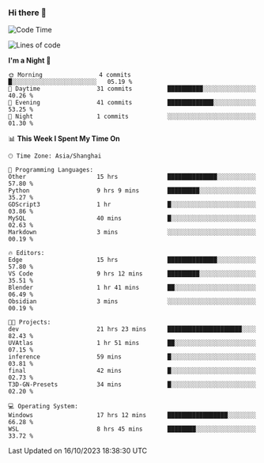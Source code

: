 ### Hi there 👋

<!--
**GwenKaplan/GwenKaplan** is a ✨ _special_ ✨ repository because its `README.md` (this file) appears on your GitHub profile.

Here are some ideas to get you started:

- 🔭 I’m currently working on ...
- 🌱 I’m currently learning ...
- 👯 I’m looking to collaborate on ...
- 🤔 I’m looking for help with ...
- 💬 Ask me about ...
- 📫 How to reach me: ...
- 😄 Pronouns: ...
- ⚡ Fun fact: ...
-->

<!--START_SECTION:waka-->
![Code Time](http://img.shields.io/badge/Code%20Time-682%20hrs%203%20mins-blue)

![Lines of code](https://img.shields.io/badge/From%20Hello%20World%20I%27ve%20Written-113.1%20thousand%20lines%20of%20code-blue)

**I'm a Night 🦉** 

```text
🌞 Morning                4 commits           █░░░░░░░░░░░░░░░░░░░░░░░░   05.19 % 
🌆 Daytime                31 commits          ██████████░░░░░░░░░░░░░░░   40.26 % 
🌃 Evening                41 commits          █████████████░░░░░░░░░░░░   53.25 % 
🌙 Night                  1 commits           ░░░░░░░░░░░░░░░░░░░░░░░░░   01.30 % 
```


📊 **This Week I Spent My Time On** 

```text
🕑︎ Time Zone: Asia/Shanghai

💬 Programming Languages: 
Other                    15 hrs              ██████████████░░░░░░░░░░░   57.80 % 
Python                   9 hrs 9 mins        █████████░░░░░░░░░░░░░░░░   35.27 % 
GDScript3                1 hr                █░░░░░░░░░░░░░░░░░░░░░░░░   03.86 % 
MySQL                    40 mins             █░░░░░░░░░░░░░░░░░░░░░░░░   02.63 % 
Markdown                 3 mins              ░░░░░░░░░░░░░░░░░░░░░░░░░   00.19 % 

🔥 Editors: 
Edge                     15 hrs              ██████████████░░░░░░░░░░░   57.80 % 
VS Code                  9 hrs 12 mins       █████████░░░░░░░░░░░░░░░░   35.51 % 
Blender                  1 hr 41 mins        ██░░░░░░░░░░░░░░░░░░░░░░░   06.49 % 
Obsidian                 3 mins              ░░░░░░░░░░░░░░░░░░░░░░░░░   00.19 % 

🐱‍💻 Projects: 
dev                      21 hrs 23 mins      █████████████████████░░░░   82.43 % 
UVAtlas                  1 hr 51 mins        ██░░░░░░░░░░░░░░░░░░░░░░░   07.15 % 
inference                59 mins             █░░░░░░░░░░░░░░░░░░░░░░░░   03.81 % 
final                    42 mins             █░░░░░░░░░░░░░░░░░░░░░░░░   02.73 % 
T3D-GN-Presets           34 mins             █░░░░░░░░░░░░░░░░░░░░░░░░   02.20 % 

💻 Operating System: 
Windows                  17 hrs 12 mins      █████████████████░░░░░░░░   66.28 % 
WSL                      8 hrs 45 mins       ████████░░░░░░░░░░░░░░░░░   33.72 % 
```


 Last Updated on 16/10/2023 18:38:30 UTC
<!--END_SECTION:waka-->
